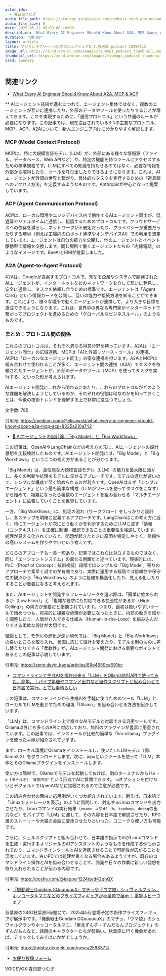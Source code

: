 ```yaml
---
actor_ids:
  - 春日部つむぎ
audio_file_path: https://storage.googleapis.com/podcast-zund-arm-on/audio/マジカルラブリー☆つむぎのピュアピュアA.I.放送局_podcast_20250512.mp3
audio_file_size: 0
date: 2025-05-12 05:00:00 +0900
description: 'What Every AI Engineer Should Know About A2A, MCP &amp; ACP、📝 AIエージェントの設計論：「Big Model」と「Big Workflows」、コマンドラインで生成AIを操作出来る「LLM」をOllama無料APIで使ってみた。簡単。｜パイプ処理やコマンド出力など自作スクリプトと組み合わせて日本語で実行。とても素晴らしい、『機動戦士Gundam GQuuuuuuX』マチュや『ウマ娘』シュヴァルグラン、ホッコータルマエなどのプライズフィギュアが秋葉原で展示！  電撃ホビーウェブ'
duration: "00:00"
layout: article
title: マジカルラブリー☆つむぎのピュアピュアA.I.放送局 podcast 20250512
image_url: https://zund-arm-on.com/images/tsumugi_podcast_thumbnail.png
thumbnail_url: https://zund-arm-on.com/images/tsumugi_podcast_thumbnail.png
card: summary
---
```


## 関連リンク


- [What Every AI Engineer Should Know About A2A, MCP & ACP](https://medium.com/@elisowski/what-every-ai-engineer-should-know-about-a2a-mcp-acp-8335a210a742)  

**
AIエージェント技術が進むにつれて、エージェント単体ではなく、複数のエージェントが互いに連携したり、外部のデータやツールを使ったりすることが増えてきます。これを実現するために、「通信プロトコル」という共通のルールが必要になります。この記事では、現在注目されている3つの主要なプロトコル、MCP、ACP、A2Aについて、新人エンジニア向けに分かりやすく解説します。

### MCP (Model Context Protocol)
MCPは、特に大規模言語モデル（LLM）が、外部にある様々な情報源（ファイル、データベース、Web APIなど）や、特定の機能を持つツールにアクセスするための標準規格です。LLMにすべての知識を持たせるのではなく、必要な情報を外部から取得したり、ツールを呼び出したりできるようになります。これは、AIエージェントが外部の世界と繋がり、具体的なタスクを実行するための「道具箱へのアクセス方法」を定義するようなものです。Anthropicが中心となって提案しています。

### ACP (Agent Communication Protocol)
ACPは、ローカル環境やエッジデバイス内で動作するAIエージェント同士が、低遅延でリアルタイムに通信し、協調するためのプロトコルです。クラウドサービスへの依存を減らし、ネットワークが不安定だったり、プライバシーが重要だったりする環境（例えば工場内のロボット連携やオンデバイスAI）での利用を想定しています。エージェントは自分の能力を公開し、他のエージェントとイベント駆動型で情報を交換します。同じ場所で働くエージェントたちの「内線電話」のようなイメージです。BeeAIとIBMが提案しました。

### A2A (Agent-to-Agent Protocol)
A2Aは、Googleが提案するプロトコルで、異なる企業やシステムで開発されたAIエージェントが、インターネットなどのネットワークを介して互いに発見し、安全に通信し、タスクを依頼し合うための標準です。エージェントは「Agent Card」という情報カードを公開し、互いの能力や接続方法を知ることができます。これにより、様々な場所で動くエージェントが連携して、より大きな目標を達成できるようになります。これは、世界中の異なる専門家がインターネットで繋がってプロジェクトを進めるための「グローバルなビジネスルール」のようなものです。

### まとめ：プロトコル間の関係
これらのプロトコルは、それぞれ異なる得意分野を持っています。A2Aは「エージェント同士」の広域連携、MCPは「AIと外部リソース・ツール」の連携、ACPは「ローカルなエージェント同士」の密な連携を担います。A2AとMCPは組み合わせて使われることが多く、エージェント間の連携（A2A）でタスクを依頼されたエージェントが、外部のデータやツール（MCP）を使ってタスクを実行する、といった形が考えられます。

AIエージェント開発にこれから関わるにあたり、これらのプロトコルがどのような課題を解決しようとしているのか、それぞれの役割は何なのかを知っておくことは、今後の技術トレンドを理解する上で非常に役立つでしょう。

文字数: 785

引用元: https://medium.com/@elisowski/what-every-ai-engineer-should-know-about-a2a-mcp-acp-8335a210a742


- [📝 AIエージェントの設計論：「Big Model」と「Big Workflows」](https://zenn.dev/r_kaga/articles/89e4659ca691bc)  


この記事は、OpenAIやLangChainなどの考え方を元に、AIエージェントの設計思想を比較検討したものです。AIエージェント開発には、「Big Model」と「Big Workflows」という二つの考え方があることが分かります。

「Big Model」は、高性能な大規模言語モデル（LLM）の能力を最大限に活かし、多くの判断や処理をモデルに任せるアプローチです。モデルの進化が速いので、シンプルな構成で早く始められるのが利点です。OpenAIはまず「シングルエージェント」という最も簡単な構成（LLMがツールを使ってタスクをこなす）から始めて、複雑になったら複数のエージェントを組み合わせる「マルチエージェント」に拡張していくことを推奨しています。

一方、「Big Workflows」は、処理の流れ（ワークフロー）をしっかりと設計し、各ステップを明確に定義するアプローチです。LangChainはこの考え方に近く、特にエージェントが次にどう動くかを判断するためにLLMに渡す「情報（コンテキスト）」を正確に制御・確認できることの重要性を強調しています。処理が見える化されていると、問題が起きたときに原因を特定しやすく、信頼性の高いシステムを作りやすいという考えです。

どちらのアプローチも一長一短あり、記事ではこれらは対立するものではなく、同じ「エージェントシステム」の異なる側面だと述べています。現実的には、PoC（Proof of Concept：技術検証）段階ではシンプルな「Big Model」寄りのアプローチで素早く試すのが有効であり、実際に運用する段階では信頼性や保守性の観点から「Big Workflows」のように処理を構造化したり、見える化したりすることが重要になると考えられます。

また、AIエージェントを開発するフレームワークを選ぶ際は、「簡単に始められるか（Low Floor）」と「複雑な要求にも対応できる拡張性があるか（High Ceiling）」の両方が重要だと指摘されています。つまり、最初は扱いやすいツールで始めつつも、将来的に複雑な処理が必要になったときに、内部の動きを細かく調整したり、人間が介入できる仕組み（Human-in-the-Loop）を組み込んだりできる柔軟な設計が大切です。

結論として、モデルの進化が速い現代では、「Big Model」と「Big Workflows」の良いところを取り入れ、状況に応じて設計を変えたり、モデルを別のものに差し替えたりできる「柔軟性」が、AIエージェント開発における重要なポイントであるとこの記事は示唆しています。

引用元: https://zenn.dev/r_kaga/articles/89e4659ca691bc


- [コマンドラインで生成AIを操作出来る「LLM」をOllama無料APIで使ってみた。簡単。｜パイプ処理やコマンド出力など自作スクリプトと組み合わせて日本語で実行。とても素晴らしい](https://posfie.com/@kapper1224/p/d42qhQX)  


この記事は、コマンドラインから生成AIを手軽に使うためのツール「LLM」と、ローカルでLLMを動かすための環境「Ollama」を組み合わせる方法を紹介しています。

「LLM」は、コマンドライン上で様々なAIモデルと対話できる汎用ツールです。Ollama以外にも多くのAPIに対応しており、無料のプラグインが豊富に用意されています。この記事では、インストールが比較的簡単な「llm-ollama」プラグインを使った手順が紹介されています。

まず、ローカル環境にOllamaをインストールし、使いたいLLMモデル（例: llama3.2）をダウンロードします。次に、pipxというツールを使って「LLM」本体とそのOllamaプラグインをインストールします。

使い方は簡単で、Ollamaでモデルを起動しておけば、別のターミナルから`llm -m [モデル名] '質問内容'`という形式でAIに質問できます。`-m`オプションを付けないとデフォルトでOpenAIなどに接続されるので注意が必要です。

この組み合わせの面白い応用例がいくつか紹介されています。例えば、日本語で「Linuxでストレージを表示」のように質問して、対応するLinuxコマンドを出力させたり、Linuxコマンドの実行結果（`uname -a`や`df -h`、`tcpdump`、`dmesg`の出力など）をパイプで「LLM」に渡して、その内容を日本語で解説させたり、RPG風のストーリーや犬猫の会話に変換させたりといった、ユニークな使い方も可能です。

さらに、シェルスクリプトと組み合わせて、日本語の指示でAIがLinuxコマンドを生成・実行するオリジナルのAIアシスタントのようなものを作成する例も示されており、コマンドラインツールとAIを連携させることで可能性が広がることを示唆しています。古いPCでは処理が重くなる場合もあるようですが、既存のコマンドライン操作とAIを組み合わせることで、開発や日々の作業に新しい発想を取り入れられることが伝わる内容です。

引用元: https://posfie.com/@kapper1224/p/d42qhQX


- [『機動戦士Gundam GQuuuuuuX』マチュや『ウマ娘』シュヴァルグラン、ホッコータルマエなどのプライズフィギュアが秋葉原で展示！  電撃ホビーウェブ](https://hobby.dengeki.com/news/2588372/)  


秋葉原のGiGO秋葉原5号館にて、2025年5月登場予定の新作プライズフィギュアが展示中です。「機動戦士Gundam GQuuuuuuX」のマチュ、「ウマ娘」のシュヴァルグランやホッコータルマエ、「東北ずん子・ずんだもんプロジェクト」のずんだもんなど、話題のキャラクターたちが勢揃い。秋葉原に行く機会があれば、チェックしてみてはいかがでしょうか。

引用元: https://hobby.dengeki.com/news/2588372/



- [お便り投稿フォーム](https://forms.gle/ffg4JTfqdiqK62qf9)

VOICEVOX:春日部つむぎ

